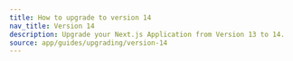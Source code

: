```yaml
---
title: How to upgrade to version 14
nav_title: Version 14
description: Upgrade your Next.js Application from Version 13 to 14.
source: app/guides/upgrading/version-14
---
```


